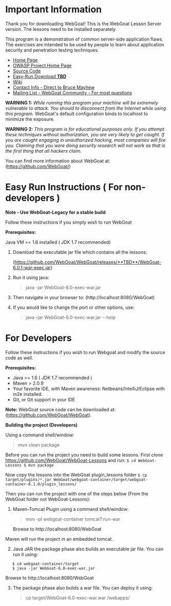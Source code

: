 # Important Information

Thank you for downloading WebGoat! This is the WebGoat Lesson Server version.  The lessons need to be installed separately.

This program is a demonstration of common server-side application flaws. The
exercises are intended to be used by people to learn about application security and
penetration testing techniques.

* [Home Page](http://webgoat.github.io)
* [OWASP Project Home Page](http://www.owasp.org/index.php/Category:OWASP_WebGoat_Project)
* [Source Code](https://github.com/WebGoat/WebGoat)
* [Easy-Run Download **TBD**](https://github.com/WebGoat/WebGoat/releases/**TBD**)
* [Wiki](https://github.com/WebGoat/WebGoat/wiki)
* [Contact Info - Direct to Bruce Mayhew](webgoat@owasp.org)
* [Mailing List - WebGoat Community - For most questions](owasp-webgoat@lists.owasp.org) 

**WARNING 1:** *While running this program your machine will be extremely
vulnerable to attack. You should to disconnect from the Internet while using
this program.*  WebGoat's default configuration binds to localhost to minimize 
the exposure.

**WARNING 2:** *This program is for educational purposes only. If you attempt
these techniques without authorization, you are very likely to get caught. If
you are caught engaging in unauthorized hacking, most companies will fire you.
Claiming that you were doing security research will not work as that is the
first thing that all hackers claim.*

You can find more information about WebGoat at:
(https://github.com/WebGoat/)


# Easy Run Instructions ( For non-developers )

**Note - Use WebGoat-Legacy for a stable build**

Follow these instructions if you simply wish to run WebGoat

**Prerequisites:** 

Java VM >= 1.6 installed ( JDK 1.7 recommended)

1. Download the executable jar file which contains all the lessons:

    (https://github.com/WebGoat/WebGoat/releases/**TBD**/WebGoat-6.0.1-war-exec.jar)

2. Run it using java:

    > java -jar WebGoat-6.0-exec-war.jar

3. Then navigate in your browser to: (http://localhost:8080/WebGoat)

4. If you would like to change the port or other options, use:

    > java -jar WebGoat-6.0-exec-war.jar --help


# For Developers

Follow these instructions if you wish to run Webgoat and modify the source code as well.

**Prerequisites:**

* Java >= 1.6 ( JDK 1.7 recommended )
* Maven > 2.0.9
* Your favorite IDE, with Maven awareness: Netbeans/IntelliJ/Eclipse with m2e installed.
* Git, or Git support in your IDE
        
**Note:** WebGoat source code can be downloaded at: (https://github.com/WebGoat/WebGoat).


**Building the project (Developers)**

Using a command shell/window:

   > mvn clean package

Before you can run the project you need to build some lessons. First clone https://github.com/WebGoat/WebGoat-Lessons and run:
    ```
    $ cd WebGoat-Lessons
    $ mvn package
    ```
    
Now copy the lessons into the WebGoat plugin_lessons folder
	```
    $ cp target/plugins/*.jar WebGoat/webgoat-container/target/webgoat-container-6.1.0/plugin_lessons/
    ```

Then you can run the project with one of the steps below (From the WebGoat folder not WebGoat-Lessons):

1. Maven-Tomcat Plugin
   using a command shell/window:

   > mvn -pl webgoat-container tomcat7:run-war
   
   Browse to http://localhost:8080/WebGoat


Maven will run the project in an embedded tomcat.

2. Java JAR
   the package phase also builds an executable jar file. You can run it using:

```
   $ cd webgoat-container/target
   $ java -jar WebGoat-6.0-exec-war.jar 
```

   Browse to http://localhost:8080/WebGoat
    

3. The package phase also builds a war file. You can deploy it using:

    > cp target/WebGoat-6.0-exec-war.war <tomcat>/webapps/
